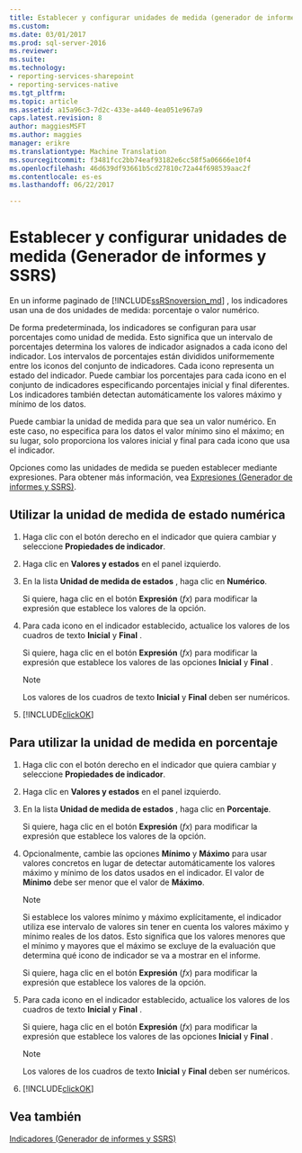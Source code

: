 ```yaml
---
title: Establecer y configurar unidades de medida (generador de informes y SSRS) | Documentos de Microsoft
ms.custom: 
ms.date: 03/01/2017
ms.prod: sql-server-2016
ms.reviewer: 
ms.suite: 
ms.technology:
- reporting-services-sharepoint
- reporting-services-native
ms.tgt_pltfrm: 
ms.topic: article
ms.assetid: a15a96c3-7d2c-433e-a440-4ea051e967a9
caps.latest.revision: 8
author: maggiesMSFT
ms.author: maggies
manager: erikre
ms.translationtype: Machine Translation
ms.sourcegitcommit: f3481fcc2bb74eaf93182e6cc58f5a06666e10f4
ms.openlocfilehash: 46d639df93661b5cd27810c72a44f698539aac2f
ms.contentlocale: es-es
ms.lasthandoff: 06/22/2017

---
```

# <a name="set-and-configure-measurement-units-report-builder-and-ssrs"></a>Establecer y configurar unidades de medida (Generador de informes y SSRS)
  En un informe paginado de [!INCLUDE[ssRSnoversion_md](../../includes/ssrsnoversion-md.md)] , los indicadores usan una de dos unidades de medida: porcentaje o valor numérico.   
    
  De forma predeterminada, los indicadores se configuran para usar porcentajes como unidad de medida. Esto significa que un intervalo de porcentajes determina los valores de indicador asignados a cada icono del indicador. Los intervalos de porcentajes están divididos uniformemente entre los iconos del conjunto de indicadores. Cada icono representa un estado del indicador. Puede cambiar los porcentajes para cada icono en el conjunto de indicadores especificando porcentajes inicial y final diferentes. Los indicadores también detectan automáticamente los valores máximo y mínimo de los datos.  
  
 Puede cambiar la unidad de medida para que sea un valor numérico. En este caso, no especifica para los datos el valor mínimo sino el máximo; en su lugar, solo proporciona los valores inicial y final para cada icono que usa el indicador.  
  
 Opciones como las unidades de medida se pueden establecer mediante expresiones. Para obtener más información, vea [Expresiones &#40;Generador de informes y SSRS&#41;](../../reporting-services/report-design/expressions-report-builder-and-ssrs.md).  
  
## <a name="to-use-the-numeric-state-measurement-unit"></a>Utilizar la unidad de medida de estado numérica  
  
1.  Haga clic con el botón derecho en el indicador que quiera cambiar y seleccione **Propiedades de indicador**.  
  
2.  Haga clic en **Valores y estados** en el panel izquierdo.  
  
3.  En la lista **Unidad de medida de estados** , haga clic en **Numérico**.  
  
     Si quiere, haga clic en el botón **Expresión** (*fx*) para modificar la expresión que establece los valores de la opción.  
  
4.  Para cada icono en el indicador establecido, actualice los valores de los cuadros de texto **Inicial** y **Final** .  
  
     Si quiere, haga clic en el botón **Expresión** (*fx*) para modificar la expresión que establece los valores de las opciones **Inicial** y **Final** .  
  
    > [!NOTE]  
    >  Los valores de los cuadros de texto **Inicial** y **Final** deben ser numéricos.  
  
5.  [!INCLUDE[clickOK](../../includes/clickok-md.md)]  
  
## <a name="to-use-the-percentage-measurement-unit"></a>Para utilizar la unidad de medida en porcentaje  
  
1.  Haga clic con el botón derecho en el indicador que quiera cambiar y seleccione **Propiedades de indicador**.  
  
2.  Haga clic en **Valores y estados** en el panel izquierdo.  
  
3.  En la lista **Unidad de medida de estados** , haga clic en **Porcentaje**.  
  
     Si quiere, haga clic en el botón **Expresión** (*fx*) para modificar la expresión que establece los valores de la opción.  
  
4.  Opcionalmente, cambie las opciones **Mínimo** y **Máximo** para usar valores concretos en lugar de detectar automáticamente los valores máximo y mínimo de los datos usados en el indicador. El valor de **Mínimo** debe ser menor que el valor de **Máximo**.  
  
    > [!NOTE]  
    >  Si establece los valores mínimo y máximo explícitamente, el indicador utiliza ese intervalo de valores sin tener en cuenta los valores máximo y mínimo reales de los datos. Esto significa que los valores menores que el mínimo y mayores que el máximo se excluye de la evaluación que determina qué icono de indicador se va a mostrar en el informe.  
  
     Si quiere, haga clic en el botón **Expresión** (*fx*) para modificar la expresión que establece los valores de la opción.  
  
5.  Para cada icono en el indicador establecido, actualice los valores de los cuadros de texto **Inicial** y **Final** .  
  
     Si quiere, haga clic en el botón **Expresión** (*fx*) para modificar la expresión que establece los valores de las opciones **Inicial** y **Final** .  
  
    > [!NOTE]  
    >  Los valores de los cuadros de texto **Inicial** y **Final** deben ser numéricos.  
  
6.  [!INCLUDE[clickOK](../../includes/clickok-md.md)]  
  
## <a name="see-also"></a>Vea también  
 [Indicadores &#40;Generador de informes y SSRS&#41;](../../reporting-services/report-design/indicators-report-builder-and-ssrs.md)  
  
  
